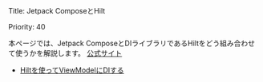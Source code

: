 Title: Jetpack ComposeとHilt

Priority: 40

本ページでは、Jetpack ComposeとDIライブラリであるHiltをどう組み合わせて使うかを解説します。
[公式サイト](https://developer.android.com/jetpack/compose/libraries?hl=ja#hilt)

- [Hiltを使ってViewModelにDIする](./viewModel.html)
